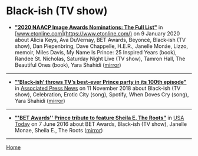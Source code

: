 # Black-ish (TV show)

 - [**"2020 NAACP Image Awards Nominations: The Full List"**](https://www.etonline.com/2020-naacp-image-awards-nominations-the-full-list-139199) in [www.etonline.com](https://www.etonline.com/) on 9 January 2020 about Alicia Keys, Ava DuVernay, BET Awards, Beyoncé, Black-ish (TV show), Dan Piepenbring, Dave Chappelle, H.E.R., Janelle Monáe, Lizzo, memoir, Miles Davis, My Name Is Prince: 25 Inspired Years (book), Randee St. Nicholas, Saturday Night Live (TV show), Tamron Hall, The Beautiful Ones (book), Yara Shahidi ([mirror](https://web.archive.org/web/*/https://www.etonline.com/2020-naacp-image-awards-nominations-the-full-list-139199))

----

 - [**"‘Black-ish’ throws TV’s best-ever Prince party in its 100th episode"**](https://apnews.com/bd6c6bba1c8f4d5d83707d6d24c8fdf2) in [Associated Press News](https://apnews.com/) on 11 November 2018 about Black-ish (TV show), Celebration, Erotic City (song), Spotify, When Doves Cry (song), Yara Shahidi ([mirror](https://web.archive.org/web/*/https://apnews.com/bd6c6bba1c8f4d5d83707d6d24c8fdf2))

----

 - [**"'BET Awards'' Prince tribute to feature Sheila E, The Roots"**](https://usatoday.com/story/life/tv/2016/06/07/bet-awards-prince-tribute-feature-sheila-e-roots/85563070/) in [USA Today](https://usatoday.com/) on 7 June 2016 about BET Awards, Black-ish (TV show), Janelle Monae, Sheila E., The Roots ([mirror](https://web.archive.org/web/*/https://usatoday.com/story/life/tv/2016/06/07/bet-awards-prince-tribute-feature-sheila-e-roots/85563070/))

----

[Home](../)
